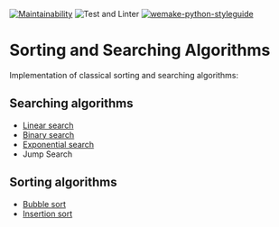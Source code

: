 [![Maintainability](https://api.codeclimate.com/v1/badges/819fe1aa42985a7b2dc5/maintainability)](https://codeclimate.com/github/dosart/sorting_and_searching)
![Test and Linter](https://github.com/dosart/sorting_and_searching/actions/workflows/Tests_and_linter.yml/badge.svg)
[![wemake-python-styleguide](https://img.shields.io/badge/style-wemake-000000.svg)](https://github.com/wemake-services/wemake-python-styleguide)

# Sorting and Searching Algorithms

Implementation of classical sorting and searching algorithms:

## Searching algorithms
- [Linear search](https://github.com/dosart/sorting_and_searching/blob/main/algorithms/linear_search.py)
- [Binary search](https://github.com/dosart/sorting_and_searching/blob/main/algorithms/binary_search.py)
- [Exponential search](https://github.com/dosart/sorting_and_searching/blob/main/algorithms/exponential_search.py)
- Jump Search

## Sorting algorithms
- [Bubble sort](https://github.com/dosart/sorting_and_searching/blob/main/algorithms/sort/bubble_sort.py)
- [Insertion sort](https://github.com/dosart/sorting_and_searching/blob/main/algorithms/sort/insetrion_sort.py)
